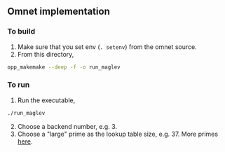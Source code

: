 ## Omnet implementation

### To build
1. Make sure that you set env (`. setenv`) from the omnet source.
2. From this directory,
```bash
opp_makemake --deep -f -o run_maglev
```
### To run
1. Run the executable,
```bash
./run_maglev
```
2. Choose a backend number, e.g. 3.
3. Choose a "large" prime as the lookup table size, e.g. 37. More primes [here](https://www.bigprimes.net/archive/prime/).

